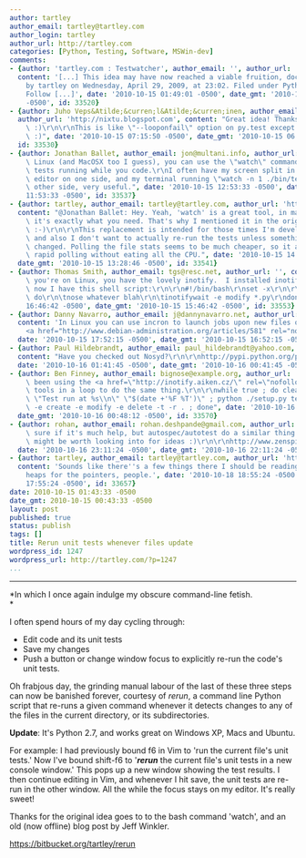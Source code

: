 ```yaml
---
author: tartley
author_email: tartley@tartley.com
author_login: tartley
author_url: http://tartley.com
categories: [Python, Testing, Software, MSWin-dev]
comments:
- {author: 'tartley.com : Testwatcher', author_email: '', author_url: 'http://tartley.com/?p=755',
  content: '[...] This idea may have now reached a viable fruition, documented here.   Posted
    by tartley on Wednesday, April 29, 2009, at 23:02. Filed under Python, Testing.
    Follow [...]', date: '2010-10-15 01:49:01 -0500', date_gmt: '2010-10-15 00:49:01
    -0500', id: 33520}
- {author: Juho Veps&Atilde;&curren;l&Atilde;&curren;inen, author_email: bebraw@gmail.com,
  author_url: 'http://nixtu.blogspot.com', content: "Great idea! Thanks for sharing.\
    \ :)\r\n\r\nThis is like \"--looponfail\" option on py.test except way cooler.\
    \ :)", date: '2010-10-15 07:15:50 -0500', date_gmt: '2010-10-15 06:15:50 -0500',
  id: 33530}
- {author: Jonathan Ballet, author_email: jon@multani.info, author_url: '', content: "Under\
    \ Linux (and MacOSX too I guess), you can use the \"watch\" command to keep your\
    \ tests running while you code.\r\nI often have my screen split in half, my text\
    \ editor on one side, and my terminal running \"watch -n 1 ./bin/test\" on the\
    \ other side, very useful.", date: '2010-10-15 12:53:33 -0500', date_gmt: '2010-10-15
    11:53:33 -0500', id: 33537}
- {author: tartley, author_email: tartley@tartley.com, author_url: 'http://tartley.com',
  content: "@Jonathan Ballet: Hey. Yeah, 'watch' is a great tool, in many situations\
    \ it's exactly what you need. That's why I mentioned it in the original post!\
    \ :-)\r\n\r\nThis replacement is intended for those times I'm developing on Windows,\
    \ and also I don't want to actually re-run the tests unless something's actually\
    \ changed. Polling the file stats seems to be much cheaper, so it allows for more\
    \ rapid polling without eating all the CPU.", date: '2010-10-15 14:28:46 -0500',
  date_gmt: '2010-10-15 13:28:46 -0500', id: 33541}
- {author: Thomas Smith, author_email: tgs@resc.net, author_url: '', content: "When\
    \ you're on Linux, you have the lovely inotify.  I installed inotify-tools, and\
    \ now I have this shell script:\r\n\r\n#!/bin/bash\r\nset -x\r\n\r\nwhile true;\
    \ do\r\n\tnose whatever blah\r\n\tinotifywait -e modify *.py\r\ndone", date: '2010-10-15
    16:46:42 -0500', date_gmt: '2010-10-15 15:46:42 -0500', id: 33553}
- {author: Danny Navarro, author_email: j@dannynavarro.net, author_url: 'http://blog.dannynavarro.net',
  content: 'In Linux you can use incron to launch jobs upon new files or file modifications
    <a href="http://www.debian-administration.org/articles/581" rel="nofollow">incron</a>',
  date: '2010-10-15 17:52:15 -0500', date_gmt: '2010-10-15 16:52:15 -0500', id: 33554}
- {author: Paul Hildebrandt, author_email: paul_hildebrandt@yahoo.com, author_url: '',
  content: "Have you checked out Nosyd?\r\n\r\nhttp://pypi.python.org/pypi/Nosyd/0.0.5",
  date: '2010-10-16 01:41:45 -0500', date_gmt: '2010-10-16 00:41:45 -0500', id: 33569}
- {author: Ben Finney, author_email: bignose@example.org, author_url: '', content: "I've\
    \ been using the <a href=\"http://inotify.aiken.cz/\" rel=\"nofollow\">inotify</a>\
    \ tools in a loop to do the same thing.\r\n\r\nwhile true ; do clear ; printf\
    \ \"Test run at %s\\n\" \"$(date +'%F %T')\" ; python ./setup.py test ; inotifywait\
    \ -e create -e modify -e delete -t -r . ; done", date: '2010-10-16 01:48:12 -0500',
  date_gmt: '2010-10-16 00:48:12 -0500', id: 33570}
- {author: rohan, author_email: rohan.deshpande@gmail.com, author_url: '', content: "Not\
    \ sure if it's much help, but autospec/autotest do a similar thing in Ruby that\
    \ might be worth looking into for ideas :)\r\n\r\nhttp://www.zenspider.com/ZSS/Products/ZenTest/",
  date: '2010-10-16 23:11:24 -0500', date_gmt: '2010-10-16 22:11:24 -0500', id: 33602}
- {author: tartley, author_email: tartley@tartley.com, author_url: 'http://tartley.com',
  content: 'Sounds like there''s a few things there I should be reading about. Thanks
    heaps for the pointers, people.', date: '2010-10-18 18:55:24 -0500', date_gmt: '2010-10-18
    17:55:24 -0500', id: 33657}
date: 2010-10-15 01:43:33 -0500
date_gmt: 2010-10-15 00:43:33 -0500
layout: post
published: true
status: publish
tags: []
title: Rerun unit tests whenever files update
wordpress_id: 1247
wordpress_url: http://tartley.com/?p=1247
...
```

---

*In which I once again indulge my obscure command-line fetish.\
*

I often spend hours of my day cycling through:

-   Edit code and its unit tests
-   Save my changes
-   Push a button or change window focus to explicitly re-run the code's
    unit tests.

Oh frabjous day, the grinding manual labour of the last of these three
steps can now be banished forever, courtesy of *rerun*, a command line
Python script that re-runs a given command whenever it detects changes
to any of the files in the current directory, or its subdirectories.

**Update**: It's Python 2.7, and works great on Windows XP, Macs and
Ubuntu.

For example: I had previously bound f6 in Vim to 'run the current file's
unit tests.' Now I've bound shift-f6 to '***rerun*** the current file's
unit tests in a new console window.' This pops up a new window showing
the test results. I then continue editing in Vim, and whenever I hit
save, the unit tests are re-run in the other window. All the while the
focus stays on my editor. It's really sweet!

Thanks for the original idea goes to to the bash command 'watch', and an
old (now offline) blog post by Jeff Winkler.

<https://bitbucket.org/tartley/rerun>
